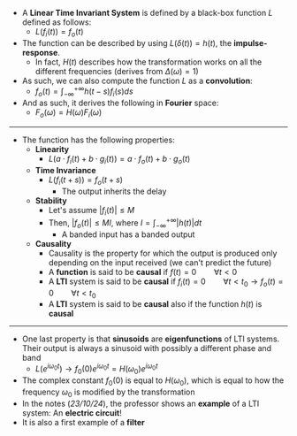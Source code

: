 + A **Linear Time Invariant System** is defined by a black-box function $L$ defined as follows:
	+ $L(f_i(t)) = f_o(t)$
+ The function can be described by using $L(\delta(t)) = h(t)$, the **impulse-response**.
	+ In fact, $H(t)$ describes how the transformation works on all the different frequencies (derives from $\Delta(\omega) =1$)
+ As such, we can also compute the function $L$ as a **convolution**:
	+ $f_o(t) = \int^{+\infty}_{-\infty} h(t-s) f_i(s) ds$
+ And as such, it derives the following in **Fourier** space:
	+ $F_o(\omega) = H(\omega)F_i(\omega)$
---
+ The function has the following properties:
	+ **Linearity**
		+ $L(a\cdot f_i(t) + b\cdot g_i(t)) = a\cdot f_o(t) + b\cdot g_o(t)$
	+ **Time Invariance**
		+ $L(f_i(t + s)) = f_o(t + s)$
			+ The output inherits the delay
	+ **Stability**
		+ Let's assume $|f_i(t)| \leq M$
		+ Then, $|f_o(t)| \leq MI$, where $I = \int^{+\infty}_{-\infty} |h(t)| dt$
			+ A banded input has a banded output
	+ **Causality**
		+ Causality is the property for which the output is produced only depending on the input received (we can't predict the future)
		+ A **function** is said to be **causal** if $f(t) = 0 \qquad \forall t<0$
		+ A **LTI** system is said to be **causal** if $f_i(t) = 0 \qquad \forall t<t_0 \to f_o(t) = 0 \qquad \forall t<t_0$
		+ A **LTI** system is said to be **causal** also if the function $h(t)$ is **causal**
---
+ One last property is that **sinusoids** are **eigenfunctions** of LTI systems. Their output is always a sinusoid with possibly a different phase and band
	+ $L(e^{i \omega_0 t}) \to f_0(0) e^{i \omega_0 t} = H(\omega_0) e^{i \omega_0 t}$
+ The complex constant $f_0(0)$ is equal to $H(\omega_0)$, which is equal to how the frequency $\omega_0$ is modified by the transformation
+ In the notes (*23/10/24*), the professor shows an **example** of a LTI system: An **electric circuit**!
+ It is also a first example of a **filter**